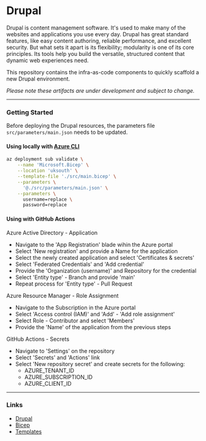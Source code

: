 # Drupal

Drupal is content management software. It's used to make many of the websites and applications you use every day. Drupal has great standard features, like easy content authoring, reliable performance, and excellent security. But what sets it apart is its flexibility; modularity is one of its core principles. Its tools help you build the versatile, structured content that dynamic web experiences need.

This repository contains the infra-as-code components to quickly scaffold a new Drupal environment.

_Please note these artifacts are under development and subject to change._

---

### Getting Started

Before deploying the Drupal resources, the parameters file `src/parameters/main.json` needs to be updated.

#### Using locally with [Azure CLI](https://learn.microsoft.com/cli/azure/)

```bash
az deployment sub validate \
    --name 'Microsoft.Bicep' \
    --location 'uksouth' \
    --template-file './src/main.bicep' \
    --parameters \
      '@./src/parameters/main.json' \
    --parameters \
      username=replace \
      password=replace
```

#### Using with GitHub Actions

Azure Active Directory - Application

- Navigate to the 'App Registration' blade wihin the Azure portal
- Select 'New registration' and provide a Name for the application
- Select the newly created application and select 'Certificates & secrets'
- Select 'Federated Credentials' and 'Add credential'
- Provide the 'Organization (username)' and Repository for the credential
- Select 'Entity type' - Branch and provide 'main'
- Repeat process for 'Entity type' - Pull Request

Azure Resource Manager - Role Assignment

- Navigate to the Subscription in the Azure portal
- Select 'Access control (IAM)' and 'Add' - 'Add role assignment'
- Select Role - Contributor and select 'Members'
- Provide the 'Name' of the application from the previous steps

GitHub Actions - Secrets

- Navigate to 'Settings' on the repository
- Select 'Secrets' and 'Actions' link
- Select 'New repository secret' and create secrets for the following:
  - AZURE_TENANT_ID
  - AZURE_SUBSCRIPTION_ID
  - AZURE_CLIENT_ID

---

### Links

- [Drupal](https://www.drupal.org/)
- [Bicep](https://github.com/Azure/bicep)
- [Templates](https://learn.microsoft.com/azure/templates/)
